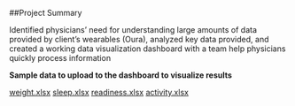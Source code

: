 ##Project Summary

Identified physicians’ need for understanding large amounts of data provided by client’s wearables (Oura), analyzed key data provided, and created a working data visualization dashboard with a team help physicians quickly process information

**Sample data to upload to the dashboard to visualize results**  

[weight.xlsx](https://github.com/wangshei/ouradatavis/files/15204602/weight.xlsx)
[sleep.xlsx](https://github.com/wangshei/ouradatavis/files/15204601/sleep.xlsx)
[readiness.xlsx](https://github.com/wangshei/ouradatavis/files/15204600/readiness.xlsx)
[activity.xlsx](https://github.com/wangshei/ouradatavis/files/15204599/activity.xlsx)
